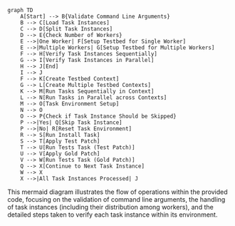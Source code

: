 ```mermaid
graph TD
    A[Start] --> B{Validate Command Line Arguments}
    B --> C[Load Task Instances]
    C --> D[Split Task Instances]
    D --> E{Check Number of Workers}
    E -->|One Worker| F[Setup Testbed for Single Worker]
    E -->|Multiple Workers| G[Setup Testbed for Multiple Workers]
    F --> H[Verify Task Instances Sequentially]
    G --> I[Verify Task Instances in Parallel]
    H --> J[End]
    I --> J
    F --> K[Create Testbed Context]
    G --> L[Create Multiple Testbed Contexts]
    K --> M[Run Tasks Sequentially in Context]
    L --> N[Run Tasks in Parallel across Contexts]
    M --> O[Task Environment Setup]
    N --> O
    O --> P{Check if Task Instance Should be Skipped}
    P -->|Yes| Q[Skip Task Instance]
    P -->|No| R[Reset Task Environment]
    R --> S[Run Install Task]
    S --> T[Apply Test Patch]
    T --> U[Run Tests Task (Test Patch)]
    U --> V[Apply Gold Patch]
    V --> W[Run Tests Task (Gold Patch)]
    Q --> X[Continue to Next Task Instance]
    W --> X
    X -->|All Task Instances Processed| J
```
This mermaid diagram illustrates the flow of operations within the provided code, focusing on the validation of command line arguments, the handling of task instances (including their distribution among workers), and the detailed steps taken to verify each task instance within its environment.
